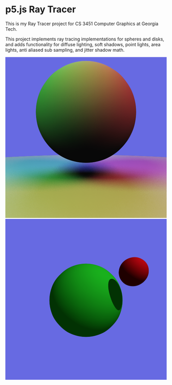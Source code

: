 # p5.js Ray Tracer

This is my Ray Tracer project for CS 3451 Computer Graphics at Georgia Tech. 

This project implements ray tracing implementations for spheres and disks, and adds functionality for diffuse lighting, soft shadows, point lights, area lights, anti aliased sub sampling, and jitter shadow math.

![complex multicolor area lights demo](images/b.png)
![two spheres casting shadow from point light demo](images/a.png)

